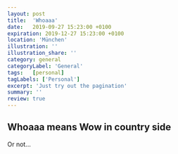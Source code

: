 ```yaml
---
layout: post
title:  'Whoaaa'
date:   2019-09-27 15:23:00 +0100
expiration: 2019-12-27 15:23:00 +0100
location: 'München'
illustration: ''
illustration_share: ''
category: general
categoryLabel: 'General'
tags:   [personal]
tagLabels: ['Personal']
excerpt: 'Just try out the pagination'
summary: ''
review: true
---
```


## Whoaaa means Wow in country side

Or not...
